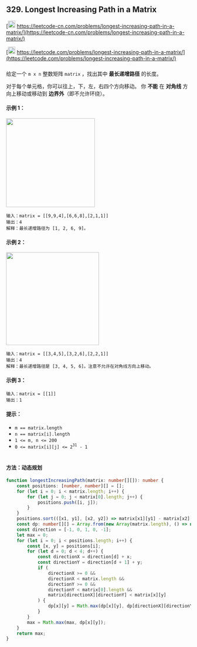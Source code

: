 ## 329. Longest Increasing Path in a Matrix

[<img src="https://static.leetcode-cn.com/cn-mono-assets/production/assets/logo-dark-cn.c42314a8.svg" height="20" /> https://leetcode-cn.com/problems/longest-increasing-path-in-a-matrix/](https://leetcode-cn.com/problems/longest-increasing-path-in-a-matrix/)

[<img src="https://assets.leetcode.com/static_assets/public/webpack_bundles/images/logo-dark.e99485d9b.svg" height="20"/> https://leetcode.com/problems/longest-increasing-path-in-a-matrix/](https://leetcode.com/problems/longest-increasing-path-in-a-matrix/)

###

给定一个 `m x n` 整数矩阵 `matrix` ，找出其中 **最长递增路径** 的长度。

对于每个单元格，你可以往上，下，左，右四个方向移动。 你 **不能** 在 **对角线** 方向上移动或移动到 **边界外**（即不允许环绕）。

#### 示例 1：

<img src="https://assets.leetcode.com/uploads/2021/01/05/grid1.jpg" width="242" />

```
输入：matrix = [[9,9,4],[6,6,8],[2,1,1]]
输出：4
解释：最长递增路径为 [1, 2, 6, 9]。
```

#### 示例 2：

<img src="https://assets.leetcode.com/uploads/2021/01/27/tmp-grid.jpg" width="253" />

```
输入：matrix = [[3,4,5],[3,2,6],[2,2,1]]
输出：4
解释：最长递增路径是 [3, 4, 5, 6]。注意不允许在对角线方向上移动。
```

#### 示例 3：

```
输入：matrix = [[1]]
输出：1
```

#### 提示：

-   `m == matrix.length`
-   `n == matrix[i].length`
-   `1 <= m, n <= 200`
-   `0 <= matrix[i][j] <= 2`<sup>`31`</sup>` - 1`

#

#### 方法：动态规划

```ts
function longestIncreasingPath(matrix: number[][]): number {
    const positions: [number, number][] = [];
    for (let i = 0; i < matrix.length; i++) {
        for (let j = 0; j < matrix[0].length; j++) {
            positions.push([i, j]);
        }
    }
    positions.sort(([x1, y1], [x2, y2]) => matrix[x1][y1] - matrix[x2][y2]);
    const dp: number[][] = Array.from(new Array(matrix.length), () => new Array(matrix[0].length).fill(1));
    const direction = [-1, 0, 1, 0, -1];
    let max = 0;
    for (let i = 0; i < positions.length; i++) {
        const [x, y] = positions[i];
        for (let d = 0; d < 4; d++) {
            const directionX = direction[d] + x;
            const directionY = direction[d + 1] + y;
            if (
                directionX >= 0 &&
                directionX < matrix.length &&
                directionY >= 0 &&
                directionY < matrix[0].length &&
                matrix[directionX][directionY] < matrix[x][y]
            ) {
                dp[x][y] = Math.max(dp[x][y], dp[directionX][directionY] + 1);
            }
        }
        max = Math.max(max, dp[x][y]);
    }
    return max;
}
```
